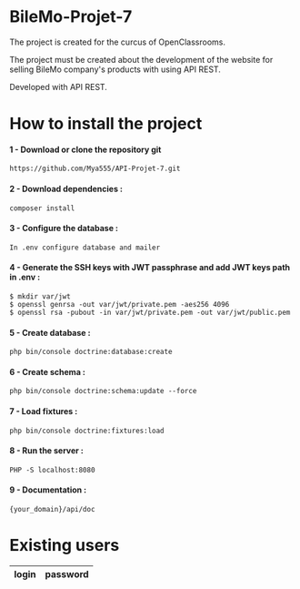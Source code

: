 
# BileMo-Projet-7

<p>The project is created for the curcus of OpenClassrooms.</p>
<p>The project must be created about the development of the website for selling BileMo company's products with using API REST.
</p>
<p>Developed with API REST.</p>

# How to install the project

<h4>1 - Download or clone the repository git</h4>
<pre><code>https://github.com/Mya555/API-Projet-7.git</pre></code>

<h4>2 - Download dependencies :</h4>
<pre><code>composer install</pre></code> 

<h4>3 - Configure the database  :</h4>
<pre><code>In .env configure database and mailer</pre></code> 

<h4>4 - Generate the SSH keys with JWT passphrase  and add JWT keys path in .env :</h4>
<pre><code>$ mkdir var/jwt
$ openssl genrsa -out var/jwt/private.pem -aes256 4096
$ openssl rsa -pubout -in var/jwt/private.pem -out var/jwt/public.pem 
</pre></code> 

<h4>5 - Create database :</h4>
<pre><code>php bin/console doctrine:database:create</pre></code>

<h4>6 - Create schema :</h4>
<pre><code>php bin/console doctrine:schema:update --force</pre></code>

<h4>7 - Load fixtures :</h4>
<pre><code>php bin/console doctrine:fixtures:load</pre></code>

<h4>8 - Run the server :</h4>
<pre><code>PHP -S localhost:8080</pre></code>

<h4>9 - Documentation :</h4>
<pre><code>{your_domain}/api/doc</pre></code>

# Existing users
<table>
<thead>
  <tr>
  <th>login</th>
  <th>password</th>
  </tr>
</thead>
